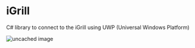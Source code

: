 # iGrill
C# library to connect to the iGrill using UWP (Universal Windows Platform)


![uncached image](http://www.plantuml.com/plantuml/proxy?cache=no&src=https://github.com/thomas-bingel/iGrill/raw/master/Weber/docs/diagrams/src/architecture_overview.wsd)
